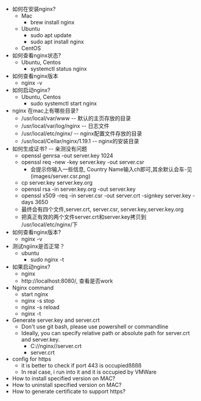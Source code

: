 
* 如何在安装nginx?
  * Mac
    * brew install nginx
  * Ubuntu
    * sudo apt update
    * sudo apt install nginx
  * CentOS
* 如何查看nginx状态?
  * Ubuntu, Centos
    * systemctl status nginx
* 如何查看nginx版本
  * nginx -v
* 如何启动nginx?
  * Ubuntu, Centos
    * sudo systemctl start nginx
* nginx 在mac上有哪些目录?
  * /usr/local/var/www -- 默认的主页存放的目录
  * /usr/local/var/log/nginx -- 日志文件
  * /usr/local/etc/nginx/ -- nginx配置文件存放的目录
  * /usr/local/Cellar/nginx/1.19.1 -- nginx的安装目录
* 如何生成证书? -- 亲测没有问题
  * openssl genrsa -out server.key 1024
  * openssl req -new -key server.key -out server.csr
    * 会提示你输入一些信息, Country Name输入ch即可,其余默认会车-见(images/server.csr.png)
  * cp server.key server.key.org
  * openssl rsa -in server.key.org -out server.key
  * openssl x509 -req -in server.csr -out server.crt -signkey server.key -days 3650
  * 最终会有四个文件,server.crt, server.csr, server.key,server.key.org
  * 把真正有效的两个文件server.crt和server.key拷贝到 /usr/local/etc/nginx/下
* 如何查看nginx版本?
  * nginx -v
* 测试ngiinx是否正常？
  * ubuntu
    * sudo nginx -t
* 如果启动nginx?
  * nginx
  * http://localhost:8080/, 查看是否work
* Nginx command
  * start nginx
  * nginx -s stop
  * nginx -s reload
  * nginx -t
* Generate server.key and server.crt
    * Don't use git bash, please use powershell or commandline
    * Ideally, you can specify relative path or absolute path for server.crt and server.key.
        * C://nginx//server.crt
        * server.crt
* config for https
  * it is better to check if port 443 is occupiedßßßß
  * In real case, i run into it and it is occupied by VMWare
* How to install specified version on MAC?
* How to uninstall specified version on MAC?
* How to generate certificate to support https?